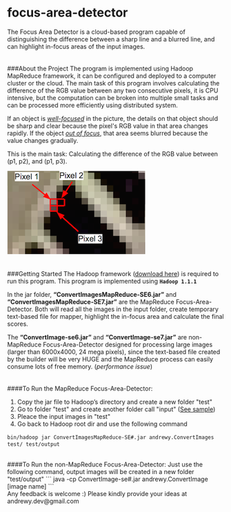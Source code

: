 focus-area-detector
===================
The Focus Area Detector is a cloud-based program capable of distinguishing the difference between a sharp line and a blurred line, and can highlight in-focus areas of the input images.  
<br />  
###About the Project
The program is implemented using Hadoop MapReduce framework, it can be configured and deployed to a computer cluster or the cloud. The main task of this program involves calculating the difference of the RGB value between any two consecutive pixels, it is CPU intensive, but the computation can be broken into multiple small tasks and can be processed more efficiently using distributed system.

If an object is *[well-focused](img/thumbnails/detector-1-thumbnail.png)* in the picture, the details on that object should be sharp and clear because the pixel's RGB value in that area changes rapidly. If the object *[out of focus](img/thumbnails/detector-2-thumbnail.png)*, that area seems blurred because the value changes gradually. 

This is the main task: Calculating the difference of the RGB value between (p1, p2), and (p1, p3).
  
![alt tag](img/thumbnails/detector-3-thumbnail.png)  
<br />  
###Getting Started
The Hadoop framework ([download here](http://hadoop.apache.org)) is required to run this program. 
This program is implemented using **`Hadoop 1.1.1`**

In the jar folder, **“ConvertImagesMapReduce-SE6.jar”** and **“ConvertImagesMapReduce-SE7.jar”** are the MapReduce Focus-Area-Detector. Both will read all the images in the input folder, create temporary text-based file for mapper, highlight the in-focus area and calculate the final scores. 

The **“ConvertImage-se6.jar”** and **“ConvertImage-se7.jar”** are non-MapReduce Focus-Area-Detector designed for processing large images (larger than 6000x4000, 24 mega pixels), since the text-based file created by the builder will be very HUGE and the MapReduce process can easily consume lots of free memory. (*performance issue*)  
<br />  
####To Run the MapReduce Focus-Area-Detector:
1. Copy the jar file to Hadoop’s directory and create a new folder "test"
2. Go to folder "test" and create another folder call "input" ([See sample](img/test.png))
3. Pleace the input images in "test"
4. Go back to Hadoop root dir and use the following command 
```
bin/hadoop jar ConvertImagesMapReduce-SE#.jar andrewy.ConvertImages test/ test/output
```

<br />  
####To Run the non-MapReduce Focus-Area-Detector:
Just use the following command, output images will be created in a new folder "test/output"
```
java -cp ConvertImage-se#.jar andrewy.ConvertImage [image name]
```  
<br />  
Any feedback is welcome :)  Please kindly provide your ideas at andrewy.dev@gmail.com
